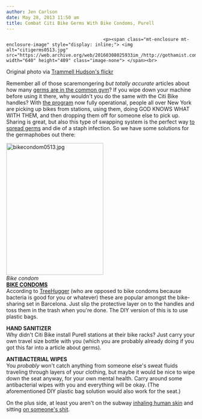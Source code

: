 ```yaml
---
author: Jen Carlson
date: May 28, 2013 11:50 am
title: Combat Citi Bike Germs With Bike Condoms, Purell
---
```


	
										<p><span class="mt-enclosure mt-enclosure-image" style="display: inline;"> <img alt="citigerms0513.jpg" src="https://web.archive.org/web/20160308025933im_/http://gothamist.com/attachments/arts_jen/citigerms0513.jpg" width="640" height="409" class="image-none"> </span><br>
<span class="photo_caption">Original photo via <a href="https://web.archive.org/web/20160308025933/http://www.flickr.com/photos/osr/8861760621/">Trammell Hudson&apos;s flickr</a></span></p>

<p>Remember all of those scaremongering <em>but totally accurate</em> articles about how many <a href="https://web.archive.org/web/20160308025933/http://gothamist.com/2008/02/12/new_york_gyms_a.php">germs are in the common gym</a>? If you wipe down your machine before using it there, why wouldn&apos;t you do the same with the Citi Bike handles? With <a href="https://web.archive.org/web/20160308025933/http://gothamist.com/tags/citibike">the program</a> now fully operational, people all over New York are picking up bikes from stations, using them, doing GOD KNOWS WHAT WITH THEM, and then dropping them off for someone else to pick up. Sharing is great, but also this type of swapping system is the perfect way <a href="https://web.archive.org/web/20160308025933/http://dcist.com/2012/05/washington_times_columnist_capital.php">to spread germs</a> and die of a staph infection. So we have some solutions for the germaphobes out there:</p>

<p><span class="mt-enclosure mt-enclosure-image" style="display: inline;"> </span></p><div class="image-right"> <img alt="bikecondom0513.jpg" src="https://web.archive.org/web/20160308025933im_/http://gothamist.com/attachments/arts_jen/bikecondom0513.jpg" width="258" height="350"> <br> <i style=" width:258px; ;display:block"> Bike condom</i></div> <strong><a href="https://web.archive.org/web/20160308025933/http://www.cyclean.es/cyclean.htm">BIKE CONDOMS</a></strong><br>
According to <a href="https://web.archive.org/web/20160308025933/http://www.treehugger.com/corporate-responsibility/silly-or-safe-bike-condoms-a-new-niche-product-for-bike-sharing.html">TreeHugger</a> (who are opposed to bike condoms because bacteria is good for you or whatever) these are popular amongst the bike-sharing set in Barcelona. Just slip the protective layer on to the handles and toss them in the trash when you&apos;re done. The DIY version of this is to use plastic bags.<p></p>

<p><strong>HAND SANITIZER</strong><br>
Why didn&apos;t Citi Bike install Purell stations at their bike racks? Just carry your own travel size bottle with you (which you are probably already doing if you got this far into a article about germs). </p>

<p><strong>ANTIBACTERIAL WIPES</strong><br>
You <em>probably</em> won&apos;t catch anything from someone else&apos;s sweat fluids traveling through layers of your clothing, but maybe it would be nice to wipe down the seat anyway, for your own mental health. Carry around some antibacterial wipes with you and everything will be okay. (The aforementioned DIY plastic bag solution would also work for the seat.)</p>

<p>On the plus side, at least you aren&apos;t on the subway <a href="https://web.archive.org/web/20160308025933/http://gothamist.com/2013/05/09/when_you_breathe_on_the_subway_you.php">inhaling human skin</a> and sitting <a href="https://web.archive.org/web/20160308025933/http://gothamist.com/2012/08/23/is_this_the_most_horrifying_subway.php">on someone&apos;s shit</a>.</p>					
										
									
				